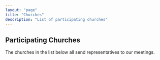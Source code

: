 ```yaml
---
layout: "page"
title: "Churches"
description: "List of participating churches"
---
```


## Participating Churches

The churches in the list below all send representatives to our meetings.